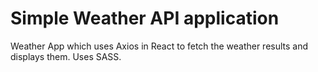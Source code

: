 # Simple Weather API application

Weather App which uses Axios in React to fetch the weather results and displays them. Uses SASS.